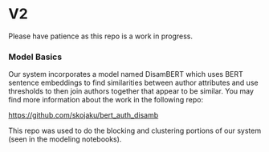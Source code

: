 # V2

Please have patience as this repo is a work in progress.

### Model Basics

Our system incorporates a model named DisamBERT which uses BERT sentence embeddings to find similarities between author attributes and use thresholds to then join authors together that appear to be similar. You may find more information about the work in the following repo:

https://github.com/skojaku/bert_auth_disamb

This repo was used to do the blocking and clustering portions of our system (seen in the modeling notebooks).